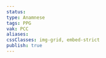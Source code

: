 ```yaml
---
status: 
type: Anamnese
tags: PPG
vak: PCC
aliases: 
cssClasses: img-grid, embed-strict
publish: true
---
```



